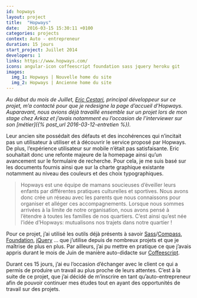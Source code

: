 ```yaml
---
id: hopways
layout: project
title:  "Hopways"
date:   2016-03-15 15:30:11 +0100
categories: projects
context: Auto - entrepreneur
duration: 15 jours
start_project: Juillet 2014
developers: 1
links: https://www.hopways.com/
icons: angular-icon coffeescript foundation sass jquery heroku git
images:
  img_1: Hopways | Nouvelle home du site
  img_2: Hopways | Ancienne home du site
---
```


*Au début du mois de Juillet, [Eric Cestari][cstar], principal développeur sur
ce projet, m’a contacté pour que je redesigne la page d’accueil d’Hopways.
Auparavant, nous avions déjà travaillé ensemble sur un projet lors de mon stage
chez Arkaz et j’avais notamment eu l’occasion de l’interviewer sur son
[métier]({% post_url 2016-03-12-entretien %}).*

Leur ancien site possédait des défauts et des incohérences qui n’incitait pas un
utilisateur à utiliser et à découvrir le service proposé par Hopways. De plus,
l’expérience utilisateur sur mobile n’était pas satisfaisante. Eric souhaitait
donc une refonte majeure de la homepage ainsi qu’un avancement sur le formulaire
de recherche. Pour cela, je me suis basé sur les documents fournis ainsi que sur
la charte graphique existante notamment au niveau des couleurs et des choix
typographiques.

> Hopways est une équipe de mamans soucieuses d’éveiller leurs enfants par
différentes pratiques culturelles et sportives. Nous avons donc crée un réseau
avec les parents que nous connaissons pour organiser et alléger ces
accompagnements. Lorsque nous sommes arrivées à la limite de notre organisation,
nous avons pensé à l’étendre à toutes les familles de nos quartiers. C’est ainsi
qu’est née l’idée d’Hopways: mutualisons nos trajets dans notre quartier !

Pour ce projet, j’ai utilisé les outils déjà présents à savoir
[Sass][sass]/[Compass][compass], [Foundation][foundation], [jQuery][jquery] ...
que j’utilise depuis de nombreux projets et que je maîtrise de plus en plus.
Par ailleurs, j’ai pu mettre en pratique ce que j’avais appris durant le mois
de Juin de manière auto-didacte sur [Coffeescript][codeschool].

Durant ces 15 jours, j’ai eu l’occasion d’échanger avec le client ce qui a
permis de produire un travail au plus proche de leurs attentes. C’est à la
suite de ce projet, que j’ai décidé de m’inscrire en tant qu’auto-entrepreneur
afin de pouvoir continuer mes études tout en ayant des opportunités de travail
sur des projets.

[cstar]:      http://eric.cestari.info/
[sass]:       http://sass-lang.com
[compass]:    http://compass-style.org
[foundation]: http://foundation.zurb.com
[jquery]:     http://jquery.com
[codeschool]: http://coffeescript.codeschool.com/
